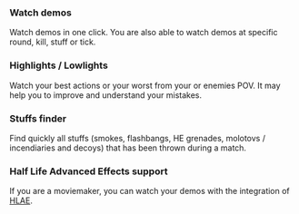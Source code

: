 ### Watch demos

Watch demos in one click. You are also able to watch demos at specific round, kill, stuff or tick.

### Highlights / Lowlights

Watch your best actions or your worst from your or enemies POV. It may help you to improve and understand your mistakes.

### Stuffs finder

Find quickly all stuffs (smokes, flashbangs, HE grenades, molotovs / incendiaries and decoys) that has been thrown during a match.

### Half Life Advanced Effects support

If you are a moviemaker, you can watch your demos with the integration of [HLAE](https://github.com/ripieces/advancedfx/wiki/AfxHookSource).
